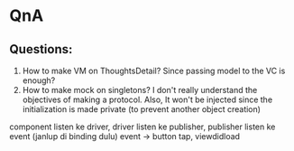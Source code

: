 #  QnA
## Questions:
1. How to make VM on ThoughtsDetail? Since passing model to the VC is enough?
2. How to make mock on singletons? I don't really understand the objectives of making a protocol. 
Also, It won't be injected since the initialization is made private (to prevent another object creation)



component listen ke driver, driver listen ke publisher, publisher listen ke event (janlup di binding dulu)
event -> button tap, viewdidload
